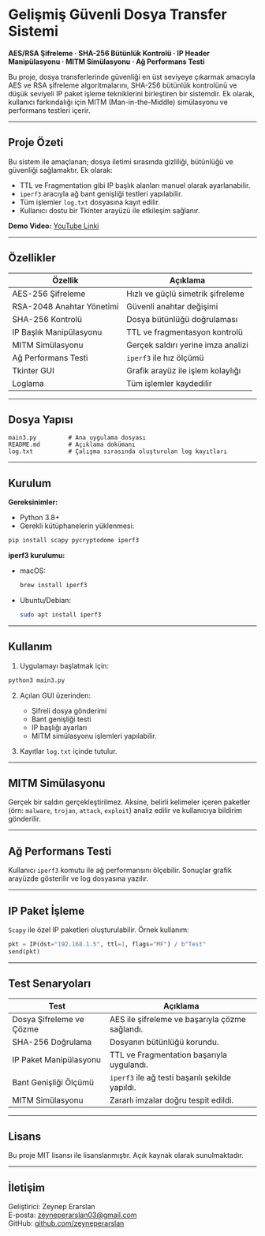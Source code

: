 # Gelişmiş Güvenli Dosya Transfer Sistemi

**AES/RSA Şifreleme · SHA-256 Bütünlük Kontrolü · IP Header Manipülasyonu · MITM Simülasyonu · Ağ Performans Testi**

Bu proje, dosya transferlerinde güvenliği en üst seviyeye çıkarmak amacıyla AES ve RSA şifreleme algoritmalarını, SHA-256 bütünlük kontrolünü ve düşük seviyeli IP paket işleme tekniklerini birleştiren bir sistemdir. Ek olarak, kullanıcı farkındalığı için MITM (Man-in-the-Middle) simülasyonu ve performans testleri içerir.

---

## Proje Özeti

Bu sistem ile amaçlanan; dosya iletimi sırasında gizliliği, bütünlüğü ve güvenliği sağlamaktır. Ek olarak:

- TTL ve Fragmentation gibi IP başlık alanları manuel olarak ayarlanabilir.
- `iperf3` aracıyla ağ bant genişliği testleri yapılabilir.
- Tüm işlemler `log.txt` dosyasına kayıt edilir.
- Kullanıcı dostu bir Tkinter arayüzü ile etkileşim sağlanır.

**Demo Video:** [YouTube Linki](https://www.youtube.com/watch?v=IIAdUI5zL5I)

---

## Özellikler

| Özellik                     | Açıklama |
|----------------------------|----------|
| AES-256 Şifreleme          | Hızlı ve güçlü simetrik şifreleme |
| RSA-2048 Anahtar Yönetimi  | Güvenli anahtar değişimi |
| SHA-256 Kontrolü           | Dosya bütünlüğü doğrulaması |
| IP Başlık Manipülasyonu    | TTL ve fragmentasyon kontrolü |
| MITM Simülasyonu           | Gerçek saldırı yerine imza analizi |
| Ağ Performans Testi        | `iperf3` ile hız ölçümü |
| Tkinter GUI                | Grafik arayüz ile işlem kolaylığı |
| Loglama                    | Tüm işlemler kaydedilir |

---

## Dosya Yapısı

```
main3.py         # Ana uygulama dosyası
README.md        # Açıklama dokümanı
log.txt          # Çalışma sırasında oluşturulan log kayıtları
```

---

## Kurulum

**Gereksinimler:**

- Python 3.8+
- Gerekli kütüphanelerin yüklenmesi:

```bash
pip install scapy pycryptodome iperf3
```

**iperf3 kurulumu:**

- macOS:
  ```bash
  brew install iperf3
  ```
- Ubuntu/Debian:
  ```bash
  sudo apt install iperf3
  ```

---

## Kullanım

1. Uygulamayı başlatmak için:
```bash
python3 main3.py
```

2. Açılan GUI üzerinden:
   - Şifreli dosya gönderimi
   - Bant genişliği testi
   - IP başlığı ayarları
   - MITM simülasyonu işlemleri yapılabilir.

3. Kayıtlar `log.txt` içinde tutulur.

---

## MITM Simülasyonu

Gerçek bir saldırı gerçekleştirilmez. Aksine, belirli kelimeler içeren paketler (örn: `malware`, `trojan`, `attack`, `exploit`) analiz edilir ve kullanıcıya bildirim gönderilir.

---

## Ağ Performans Testi

Kullanıcı `iperf3` komutu ile ağ performansını ölçebilir. Sonuçlar grafik arayüzde gösterilir ve log dosyasına yazılır.

---

## IP Paket İşleme

`Scapy` ile özel IP paketleri oluşturulabilir. Örnek kullanım:

```python
pkt = IP(dst="192.168.1.5", ttl=1, flags="MF") / b"Test"
send(pkt)
```

---

## Test Senaryoları

| Test                             | Açıklama |
|----------------------------------|----------|
| Dosya Şifreleme ve Çözme         | AES ile şifreleme ve başarıyla çözme sağlandı. |
| SHA-256 Doğrulama                | Dosyanın bütünlüğü korundu. |
| IP Paket Manipülasyonu           | TTL ve Fragmentation başarıyla uygulandı. |
| Bant Genişliği Ölçümü            | `iperf3` ile ağ testi başarılı şekilde yapıldı. |
| MITM Simülasyonu                 | Zararlı imzalar doğru tespit edildi. |

---

## Lisans

Bu proje MIT lisansı ile lisanslanmıştır. Açık kaynak olarak sunulmaktadır.

---

## İletişim

Geliştirici: Zeynep Erarslan  
E-posta: [zeyneperarslan03@gmail.com](mailto:zeyneperarslan03@gmail.com)  
GitHub: [github.com/zeyneperarslan](https://github.com/zeyneperarslan)
